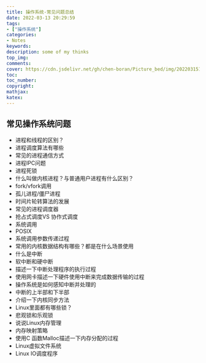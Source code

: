 ```yaml
---
title: 操作系统-常见问题总结
date: 2022-03-13 20:29:59
tags: 
- ["操作系统"]
categories: 
- Notes
keywords:
description: some of my thinks
top_img: 
comments: 
cover: https://cdn.jsdelivr.net/gh/chen-boran/Picture_bed/img/202203151822520.jpg
toc:  
toc_number:
copyright:
mathjax:
katex: 
---
```


## 常见操作系统问题

- 进程和线程的区别？
- 进程调度算法有哪些
- 常见的进程通信方式
- 进程IPC问题
- 进程死锁
- 什么叫做内核进程？与普通用户进程有什么区别？
- fork/vfork调用
- 孤儿进程/僵尸进程
- 时间片轮转算法的发展
- 常见的进程调度器
- 抢占式调度VS 协作式调度
- 系统调用
- POSIX
- 系统调用参数传递过程
- 常用的内核数据结构有哪些？都是在什么场景使用
- 什么是中断
- 软中断和硬中断
- 描述一下中断处理程序的执行过程
- 使用网卡描述一下硬件使用中断来完成数据传输的过程
- 操作系统是如何感知中断并处理的
- 中断的上半部和下半部
- 介绍一下内核同步方法
- Linux里面都有哪些锁？
- 悲观锁和乐观锁
- 说说Linux内存管理
- 内存映射策略
- 使用C 函数Malloc描述一下内存分配的过程
- Linux虚拟文件系统
- Linux IO调度程序 

